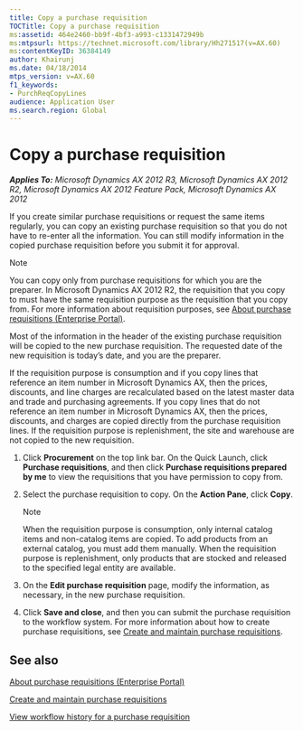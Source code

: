 ```yaml
---
title: Copy a purchase requisition
TOCTitle: Copy a purchase requisition
ms:assetid: 464e2460-bb9f-4bf3-a993-c1331472949b
ms:mtpsurl: https://technet.microsoft.com/library/Hh271517(v=AX.60)
ms:contentKeyID: 36384149
author: Khairunj
ms.date: 04/18/2014
mtps_version: v=AX.60
f1_keywords:
- PurchReqCopyLines
audience: Application User
ms.search.region: Global
---
```


# Copy a purchase requisition 


_**Applies To:** Microsoft Dynamics AX 2012 R3, Microsoft Dynamics AX 2012 R2, Microsoft Dynamics AX 2012 Feature Pack, Microsoft Dynamics AX 2012_

If you create similar purchase requisitions or request the same items regularly, you can copy an existing purchase requisition so that you do not have to re-enter all the information. You can still modify information in the copied purchase requisition before you submit it for approval.


> [!NOTE]
> <P>You can copy only from purchase requisitions for which you are the preparer. In Microsoft Dynamics AX 2012 R2, the requisition that you copy to must have the same requisition purpose as the requisition that you copy from. For more information about requisition purposes, see <A href="about-purchase-requisitions-enterprise-portal.md">About purchase requisitions (Enterprise Portal)</A>.</P>



Most of the information in the header of the existing purchase requisition will be copied to the new purchase requisition. The requested date of the new requisition is today’s date, and you are the preparer.

If the requisition purpose is consumption and if you copy lines that reference an item number in Microsoft Dynamics AX, then the prices, discounts, and line charges are recalculated based on the latest master data and trade and purchasing agreements. If you copy lines that do not reference an item number in Microsoft Dynamics AX, then the prices, discounts, and charges are copied directly from the purchase requisition lines. If the requisition purpose is replenishment, the site and warehouse are not copied to the new requisition.

1.  Click **Procurement** on the top link bar. On the Quick Launch, click **Purchase requisitions**, and then click **Purchase requisitions prepared by me** to view the requisitions that you have permission to copy from.

2.  Select the purchase requisition to copy. On the **Action Pane**, click **Copy**.
    

    > [!NOTE]
    > <P>When the requisition purpose is consumption, only internal catalog items and non-catalog items are copied. To add products from an external catalog, you must add them manually. When the requisition purpose is replenishment, only products that are stocked and released to the specified legal entity are available.</P>



3.  On the **Edit purchase requisition** page, modify the information, as necessary, in the new purchase requisition.

4.  Click **Save and close**, and then you can submit the purchase requisition to the workflow system. For more information about how to create purchase requisitions, see [Create and maintain purchase requisitions](create-and-maintain-purchase-requisitions.md).

## See also

[About purchase requisitions (Enterprise Portal)](about-purchase-requisitions-enterprise-portal.md)

[Create and maintain purchase requisitions](create-and-maintain-purchase-requisitions.md)

[View workflow history for a purchase requisition](view-workflow-history-for-a-purchase-requisition.md)

  


